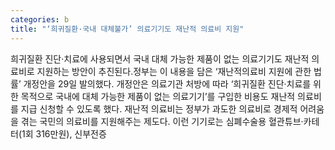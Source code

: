 ```yaml
---
categories: b
title: "‘희귀질환·국내 대체불가’ 의료기기도 재난적 의료비 지원"
---
```

희귀질환 진단·치료에 사용되면서 국내 대체 가능한 제품이 없는 의료기기도 재난적 의료비로 지원하는 방안이 추진된다.정부는 이 내용을 담은 ‘재난적의료비 지원에 관한 법률’ 개정안을 29일 발의했다. 개정안은 의료기관 처방에 따라 ‘희귀질환 진단·치료를 위한 목적으로 국내에 대체 가능한 제품이 없는 의료기기’를 구입한 비용도 재난적 의료비를 지급 신청할 수 있도록 했다. 재난적 의료비는 정부가 과도한 의료비로 경제적 어려움을 겪는 국민의 의료비를 지원해주는 제도다. 이런 기기로는 심폐수술용 혈관튜브·카테터(1회 316만원), 신부전증